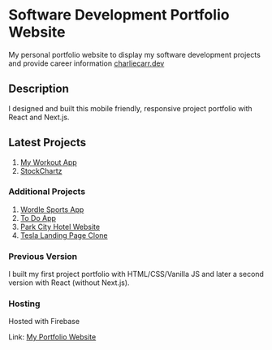 # Software Development Portfolio Website

My personal portfolio website to display my software development projects and provide career information
[charliecarr.dev](https://charliecarr.dev)

## Description

I designed and built this mobile friendly, responsive project portfolio with React and Next.js.

## Latest Projects

1. [My Workout App](https://workout-tracker-faa13.web.app/)
2. [StockChartz](https://react-stock-chart.web.app/)

### Additional Projects
1. [Wordle Sports App](https://charlescarr.github.io/wordle-sports/wordle-sports/index.html)
2. [To Do App](https://react-todo-list-app-444f2.web.app/)
3. [Park City Hotel Website](https://github.com/CharlesCarr/park-city-hotel)
4. [Tesla Landing Page Clone](https://github.com/CharlesCarr/tesla-clone)

### Previous Version

I built my first project portfolio with HTML/CSS/Vanilla JS and later a second version with React (without Next.js).

### Hosting

Hosted with Firebase

Link: [My Portfolio Website](https://charliecarr.dev)

